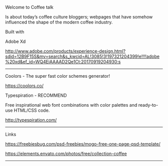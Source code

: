Welcome to Coffee talk 


Is about today’s coffee culture bloggers; webpages that have somehow influenced the shape of the modern coffee industry.


Built with 

Adobe Xd

http://www.adobe.com/products/experience-design.html?sdid=12B9F15S&mv=search&s_kwcid=AL!3085!3!197321204399!e!!!!adobe%20xd&ef_id=WQ4EiAAAAD2Qe1Ct:20170919204930:s

_________________________________________________________________________________________________________

Coolors - The super fast color schemes generator!

https://coolors.co/


Typespiration - RECOMMEND

Free inspirational web font combinations with color palettes and ready-to-use HTML/CSS code.

http://typespiration.com/

_________________________________________________________________________________________________________

Links 

https://freebiesbug.com/psd-freebies/mogo-free-one-page-psd-template/

https://elements.envato.com/photos/free/collection-coffee

_________________________________________________________________________________________________________

